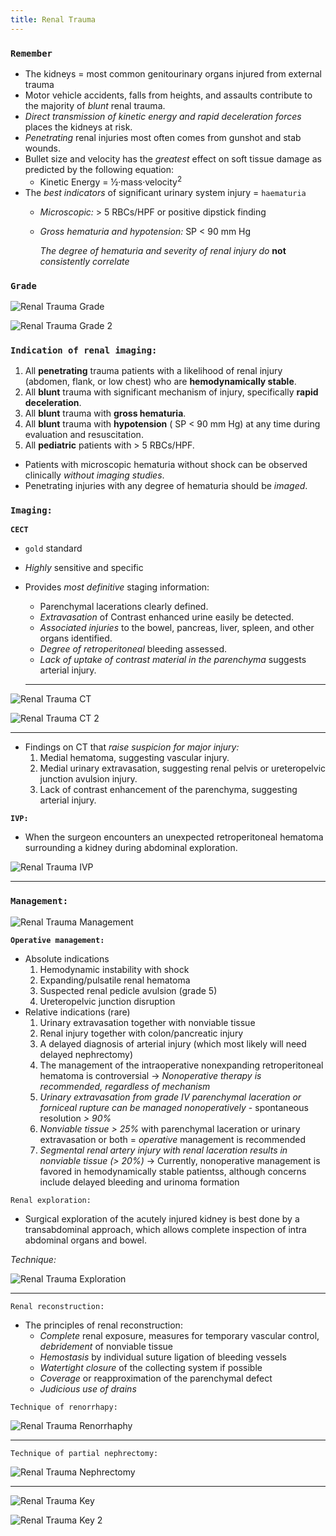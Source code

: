 ```yaml
---
title: Renal Trauma
---
```


### `Remember`
- The kidneys = most common genitourinary organs injured from external trauma
- Motor vehicle accidents, falls from heights, and assaults contribute to the majority of *blunt* renal trauma.
- *Direct transmission of kinetic energy and rapid deceleration forces* places the kidneys at risk.
- *Penetrating* renal injuries most often comes from gunshot and stab wounds.
- Bullet size and velocity has the *greatest* effect on soft tissue damage as predicted by the following equation:
  - Kinetic Energy = ½·mass·velocity<sup>2</sup>
- The *best indicators* of significant urinary system injury = `haematuria`
  - *Microscopic:* > 5 RBCs/HPF or positive dipstick finding
  - *Gross hematuria and hypotension:* SP < 90 mm Hg

	*The degree of hematuria and severity of renal injury do* **not** *consistently correlate*

### `Grade`

![Renal Trauma Grade](discussions/Renal_Trauma_grade.png)

![Renal Trauma Grade 2](discussions/Renal_Trauma_grade2.png)

### `Indication of renal imaging:`

1. All **penetrating** trauma patients with a likelihood of renal injury (abdomen, flank, or low chest) who are **hemodynamically stable**.
1. All **blunt** trauma with significant mechanism of injury, specifically **rapid deceleration**.
1. All **blunt** trauma with **gross hematuria**.
1. All **blunt** trauma with **hypotension** ( SP < 90 mm Hg) at any time during evaluation and resuscitation.
1. All **pediatric** patients with > 5 RBCs/HPF.

- Patients with microscopic hematuria without shock can be observed clinically *without imaging studies*.
- Penetrating injuries with any degree of hematuria should be *imaged*.

### `Imaging:`

**`CECT`**

- `gold` standard
- *Highly* sensitive and specific
- Provides *most definitive* staging information:
  - Parenchymal lacerations clearly defined.
  - *Extravasation* of Contrast enhanced urine easily be detected.
  - *Associated injuries* to the bowel, pancreas, liver, spleen, and other organs identified.
  - *Degree of retroperitoneal* bleeding assessed.
  - *Lack of uptake of contrast material in the parenchyma* suggests arterial injury.

  -----------------------------------------------------

![Renal Trauma CT](discussions/Renal_Trauma_ct.jpg)

![Renal Trauma CT 2](discussions/Renal_Trauma_ct2.jpg)

  ------------------------------------------------------

- Findings on CT that *raise suspicion for major injury:*
  1. Medial hematoma, suggesting vascular injury.
  1. Medial urinary extravasation, suggesting renal pelvis or ureteropelvic junction avulsion injury.
  1. Lack of contrast enhancement of the parenchyma, suggesting arterial injury.

**`IVP:`**

- When the surgeon encounters an unexpected retroperitoneal hematoma surrounding a kidney during abdominal exploration.

![Renal Trauma IVP](discussions/Renal_Trauma_ivp.jpg)

----------------

### `Management:`

![Renal Trauma Management](discussions/Renal_Trauma_management.jpg)

**`Operative management:`**

- Absolute indications
  1. Hemodynamic instability with shock
  1. Expanding/pulsatile renal hematoma
  1. Suspected renal pedicle avulsion (grade 5)
  1. Ureteropelvic junction disruption
- Relative indications (rare)
  1. Urinary extravasation together with nonviable tissue
  1. Renal injury together with colon/pancreatic injury
  1. A delayed diagnosis of arterial injury (which most likely will need delayed nephrectomy)
  1. The management of the intraoperative nonexpanding retroperitoneal hematoma is controversial → *Nonoperative therapy is recommended, regardless of mechanism*
  1. *Urinary extravasation from grade IV parenchymal laceration or forniceal rupture can be managed nonoperatively* - spontaneous resolution *> 90%*
  1. *Nonviable tissue > 25%* with parenchymal laceration or urinary extravasation or both = *operative* management is recommended
  1. *Segmental renal artery injury with renal laceration results in nonviable tissue (> 20%)* → Currently, nonoperative management is favored in hemodynamically stable patientss, although concerns include delayed bleeding and urinoma formation

`Renal exploration:`

- Surgical exploration of the acutely injured kidney is best done by a transabdominal approach, which allows complete inspection of intra abdominal organs and bowel.

*Technique:*

![Renal Trauma Exploration](discussions/Renal_Trauma_exploration.jpg)

---------------------------------------------------------------

`Renal reconstruction:`

- The principles of renal reconstruction:
	- *Complete* renal exposure, measures for temporary vascular control, *debridement* of nonviable tissue
	- *Hemostasis* by individual suture ligation of bleeding vessels
	- *Watertight closure* of the collecting system if possible
	- *Coverage* or reapproximation of the parenchymal defect
	- *Judicious use of drains*

`Technique of renorrhapy:`

![Renal Trauma Renorrhaphy](discussions/Renal_Trauma_renorrhaphy.png)

---------------------------------------------------------------

`Technique of partial nephrectomy:`

![Renal Trauma Nephrectomy](discussions/Renal_Trauma_nephrectomy.png)

---------------------------------------------------------------

![Renal Trauma Key](discussions/Renal_Trauma_key.png)

![Renal Trauma Key 2](discussions/Renal_Trauma_key2.png)
